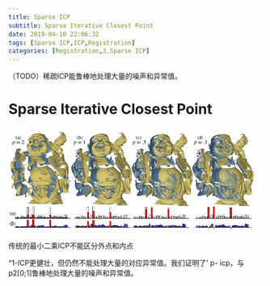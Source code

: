 ```yaml
---
title: Sparse ICP
subtitle: Sparse Iterative Closest Point
date: 2019-04-10 22:06:32
tags: [Sparse ICP,ICP,Registration]
categories: [Registration,3.Sparse ICP]
---
```


（TODO）稀疏ICP能鲁棒地处理大量的噪声和异常值。

<!--more-->

# Sparse Iterative Closest Point



![效果](3.Sparseicp/sparseicp.png)

传统的最小二乘ICP不能区分外点和内点

“1-ICP更健壮，但仍然不能处理大量的对应异常值。我们证明了' p- icp，与p2[0;1]鲁棒地处理大量的噪声和异常值。